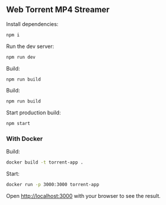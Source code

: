 ## Web Torrent MP4 Streamer

Install dependencies:

```bash
npm i 
```

Run the dev server:

```bash
npm run dev
```

Build:

```bash
npm run build
```

Build:

```bash
npm run build
```

Start production build:

```bash
npm start
```

### With Docker

Build:

```bash
docker build -t torrent-app .
```

Start:

```bash
docker run -p 3000:3000 torrent-app
```

Open [http://localhost:3000](http://localhost:3000) with your browser to see the result.
